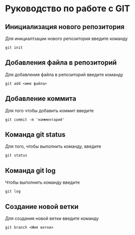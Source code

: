 # Руководство по работе с GIT

## Инициализация нового репозитория

Для инициалтзации нового репозитория введите команду
```
git init
```

## Добавления файла в репозиторий
Для добавления файла в репозиторий введите команду
```
git add <имя файла>
```
## Добавление коммита

Для того чтобы добавить коммит введите
```
git commit -m 'комментарий'
```
## Команда git status

Для того, чтобы выполнить команду, введите
```
git status
```

## Команда git log
Чтобы выполнить команду введите
```
git log
```

## Создание новой ветки

Для создания новой ветки введите команду
```
git branch <Имя ветки>
```